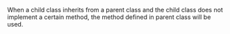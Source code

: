 When a child class inherits from a parent class and the child class does not implement a certain method, the method defined in parent class will be used.